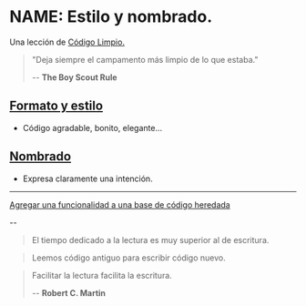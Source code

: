 # NAME: Estilo y nombrado.
Una lección de [Código Limpio.](https://github.com/BitAdemy/CleanCode)

> "Deja siempre el campamento más limpio de lo que estaba."
>
> -- **The Boy Scout Rule**

## [Formato y estilo](./format.md)

- Código agradable, bonito, elegante...

## [Nombrado](./names.md)

- Expresa claramente una intención.

---

[Agregar una funcionalidad a una base de código heredada](https://twitter.com/cassidoo/status/1151265157709889536)

--

> El tiempo dedicado a la lectura es muy superior al de escritura.

> Leemos código antiguo para escribir código nuevo.

> Facilitar la lectura facilita la escritura.
>
> -- **Robert C. Martin**